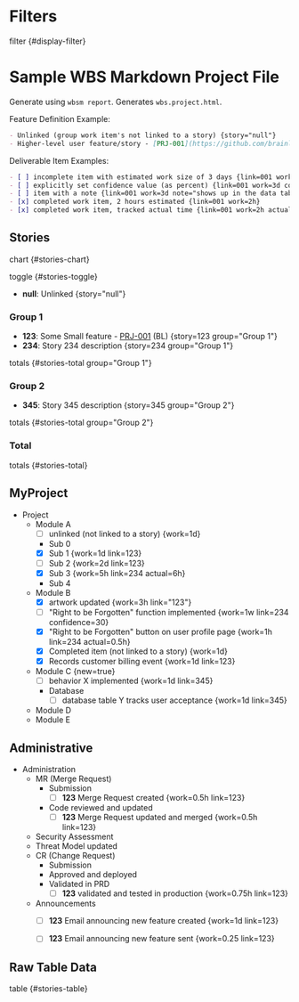 # Filters

filter {#display-filter}

# Sample WBS Markdown Project File

Generate using `wbsm report`. Generates `wbs.project.html`.

Feature Definition Example:

```markdown
- Unlinked (group work item's not linked to a story) {story="null"}
- Higher-level user feature/story - [PRJ-001](https://github.com/brainlid/wbs_markdown/issues/1) (Initials) {story="001"}
```

Deliverable Item Examples:

```markdown
- [ ] incomplete item with estimated work size of 3 days {link=001 work=3d}
- [ ] explicitly set confidence value (as percent) {link=001 work=3d confidence=20}
- [ ] item with a note {link=001 work=3d note="shows up in the data table"}
- [x] completed work item, 2 hours estimated {link=001 work=2h}
- [x] completed work item, tracked actual time {link=001 work=2h actual=3.25h}
```

## Stories

chart {#stories-chart}

toggle {#stories-toggle}

- **null**: Unlinked {story="null"}

### Group 1

- **123**: Some Small feature - [PRJ-001](https://github.com/brainlid/wbs_markdown/issues/1) (BL) {story=123 group="Group 1"}
- **234**: Story 234 description {story=234 group="Group 1"}

totals {#stories-total group="Group 1"}

### Group 2

- **345**: Story 345 description {story=345 group="Group 2"}

totals {#stories-total group="Group 2"}

### Total

totals {#stories-total}


## MyProject

- Project
  - Module A
    - [ ] unlinked (not linked to a story) {work=1d}
    - Sub 0
    - [x] Sub 1 {work=1d link=123}
    - [ ] Sub 2 {work=2d link=123}
    - [x] Sub 3 {work=5h link=234 actual=6h}
    - Sub 4
  - Module B
    - [x] artwork updated {work=3h link="123"}
    - [ ] "Right to be Forgotten" function implemented {work=1w link=234 confidence=30}
    - [x] "Right to be Forgotten" button on user profile page {work=1h link=234 actual=0.5h}
    - [x] Completed item (not linked to a story) {work=1d}
    - [x] Records customer billing event {work=1d link=123}
  - Module C {new=true}
    - [ ] behavior X implemented {work=1d link=345}
    - Database
      - [ ] database table Y tracks user acceptance {work=1d link=345}
  - Module D
  - Module E


## Administrative

- Administration
  - MR (Merge Request)
    - Submission
      - [ ] **123** Merge Request created {work=0.5h link=123}
    - Code reviewed and updated
      - [ ] **123** Merge Request updated and merged {work=0.5h link=123}
  - Security Assessment
  - Threat Model updated
  - CR (Change Request)
    - Submission
    - Approved and deployed
    - Validated in PRD
      - [ ] **123** validated and tested in production {work=0.75h link=123}
  - Announcements
    - [ ] **123** Email announcing new feature created {work=1d link=123}
    - [ ] **123** Email announcing new feature sent {work=0.25 link=123}


## Raw Table Data

table {#stories-table}
